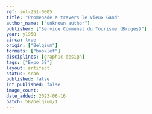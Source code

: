 ```yaml
---
ref: sol-251-0005
title: "Promenade a travers le Vieux Gand"
author_name: ["unknown author"]
publisher: ["Service Communal du Tourisme (Bruges)"]
year: y1958
circa: true
origin: ["Belgium"]
formats: ["booklet"]
disciplines: [graphic-design]
tags: ["Expo 58"]
layout: artifact
status: scan
published: false
int_published: false
image_count:
date_added: 2023-06-16
batch: 58/belgium/1
---
```

